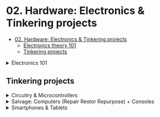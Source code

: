 # 02. Hardware: Electronics & Tinkering projects


- [02. Hardware: Electronics & Tinkering projects](#02-hardware-electronics--tinkering-projects)
  - [Electronics theory 101](#electronics-theory-101)
  - [Tinkering projects](#tinkering-projects)

<details>
<summary>  Electronics 101 </summary>

## Electronics theory 101

- Electricity & Electronics 101
    - Electronic Engineering ~ [Electronic Engineers 2022](https://youtu.be/CGD8qeizblc)
    - [Electronic components](https://youtu.be/6Maq5IyHSuc) @ bigclivedotcom
    - [How to Use a Breadboard](https://youtu.be/6WReFkfrUIk)

- Computers & Components 
- -gen-
    - [From Transistors to Tetris P.1](https://youtu.be/6caLyckwo7U)
    - [How are Microchips made?](https://youtu.be/bor0qLifjz4) <!-- | Linus in Israel-->
- Graphics -all
    - Custom video card ~ [Building a DIY video card](https://youtu.be/l7rce6IQDWs) @ Ben Eater
- HDMI
    - [HDMI vs MHL](https://lifewire.com/mhl-in-home-theater-1846852)
- Power Supply
    - ... ~ [Probably the most used component nobody knows of! TL431 Guide!](https://youtu.be/isutYMU2HHU) @ Great Scott!
    - Alt Power Supplies ~ [Free Energy Devices Build and Science](https://youtu.be/15V0gUXUPko) @ ElectroBOOM



</details>

## Tinkering projects

<details>
<summary> Circuitry & Microcontrollers </summary>

- Circuitry
    - Full DIY ~ [17 DIY inventions](https://youtu.be/twKkQaORKS4)
    - w/ Arduino... ~ [Turning a car into a COMPUTER MOUSE](https://youtu.be/M2xqMZ6b85w) @ William Osman

- Arduino UNO
    - 


- Raspberry Pi
    - Regarding RPi4 8GB ~ [Choosing the right Raspberry Pi for you!](https://youtu.be/YAs1qdgiqPc) @ Android Authority
    - RPico
        - 101s ~ [Pico Prototyping - Building a "Pico Uno"](https://youtu.be/jwIOxOzee0U) @ DroneBot Workshop
        - MicroPython 00 ~ [Raspberry Pi PICO | Starting with MicroPython + Examples](https://youtu.be/zlKJ5hvfs6s) @ Electronoobs
        - Bad USB ~ [Bad USBs are SCARY!! (build one with a Raspberry Pi Pico for $8)](https://youtu.be/e_f9p-_JWZw) @ Network Chuck

</details>


<details>
<summary> Salvage: Computers (Repair Restor Repurpose) + Consoles </summary>

- *Salvage* gen
    - **GL76** ~ [MSI-GL76 Dissassembly](https://youtu.be/DF4HVW6Y_Fk)
    - Laptops -gen-
      - Clean ~ [How to Clean a Laptop](https://youtu.be/bypESzEtZr4)
      - Motherboard ~ [Laptop Motherboard -Diagnose,Repair-](https://youtu.be/GCLflqmne6k)
      - Fix ~ [FREE BROKEN Laptop - But Can I Fix It? Acer Nitro 5 No Power](https://youtu.be/C4S6QL4keOQ) @ Tronics Fix
      - Repurpose ~ [Repurpose your old dead Laptop](https://youtu.be/WLP_L7Mgz6M)
    - HDDs ~ [Fix your Hard Drive](https://youtu.be/zAMjdrUf9V4)

- Pentium project
    - [Restoring old Windows XP](https://youtu.be/1p5RUI9hIF8) @ Psivewri
    - Clean Pentium_3 ~ [This Pentium III hasn't been cleaned in 15 years](https://youtu.be/UyVHrxYZJJI) @ Phils Computer Lab
    - Restore Pentium_3 ~ [Pentium III Restoration](https://youtu.be/eSYOH_AfgEY)
    - Upgrading Pentium_4 to Windows_10 ~ [Usuing Pentium 4 in 2020 with Windows 10](https://youtu.be/sSZNLAIL65M) @ Phils Computer Lab
    - $salvage ~ [This PC Wasn't Worth Saving | Pentium 4 Build](https://youtu.be/sjfe9cQky5g) @ Tech Made Easy && [Build Retro PC from New Old Parts](https://youtu.be/xKChxv9jw74)
    - BIOS in Pentium 4 ~ [Computer BIOS in Pentium4 MOBO](https://youtu.be/TuG2rsrI_tc)

- Consoles aka Game Stations
    - Game Boy ~ [Gameboy Restored & Upgraded](https://youtu.be/lMyb0erNuCE) @ Odd Tinkering
    - PS1 ~ [PS1 Restoration & Upgrade](https://youtu.be/eMUpTVMqueY) @ Odd Tinkering
    - Universal Wii Remote ~ [Wii Remote Working on PS5 (How-to)](https://youtu.be/BjgCvOfQek8) @ Basically Homeless

</details>


<details>
<summary> Smartphones & Tablets </summary>

- *Salvage* smartphones
    - $salvage smartphones ~ [10 GENIUS Ways to Reuse Your Old Smartphone](https://youtu.be/k2_qM7NF_Vg) @ C4ETech English & [What is worth salvaging from an old smartphone](https://youtu.be/dYnplx_DVHs) @ Great Scott!
    - $salvage tablets ~ [OEM/ODM 7 Inch Tablet PC Touch Screen Replacement Disassembly Repair Guide](https://youtu.be/LeaulreONq0) @ ivifix.com

- random bonus bc why not
    - [Electronic Pinball Restoration](https://youtu.be/jh9dNaRqEpg) @ Odd Tinkering
    - [Mining Lantern rest. -numismatics-](https://youtu.be/hqc0pQ7DV4I) @ TysyTube

</details>